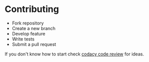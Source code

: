 # Contributing

- Fork repository
- Create a new branch
- Develop feature
- Write tests
- Submit a pull request

If you don't know how to start check [codacy code review](https://www.codacy.com/app/fred-rbittencourt/codepen-downloader/dashboard) for ideas.
